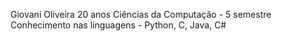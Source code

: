 Giovani Oliveira
20 anos
Ciências da Computação - 5 semestre
Conhecimento nas linguagens - Python, C, Java, C#

